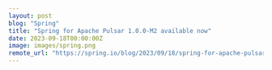 ```yaml
---
layout: post
blog: "Spring"
title: "Spring for Apache Pulsar 1.0.0-M2 available now"
date: 2023-09-18T00:00:00Z
image: images/spring.png
remote_url: "https://spring.io/blog/2023/09/18/spring-for-apache-pulsar-1-0-0-m2-available-now"
---
```

